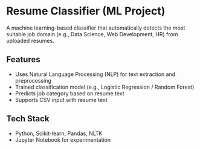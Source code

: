 # Resume Classifier (ML Project)

A machine learning-based classifier that automatically detects the most suitable job domain (e.g., Data Science, Web Development, HR) from uploaded resumes.

## Features
- Uses Natural Language Processing (NLP) for text extraction and preprocessing
- Trained classification model (e.g., Logistic Regression / Random Forest)
- Predicts job category based on resume text
- Supports CSV input with resume text

## Tech Stack
- Python, Scikit-learn, Pandas, NLTK
- Jupyter Notebook for experimentation
